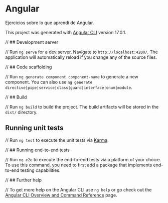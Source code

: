 # Angular

Ejercicios sobre lo que aprendí de Angular.

This project was generated with [Angular CLI](https://github.com/angular/angular-cli) version 17.0.1.

// ## Development server

// Run `ng serve` for a dev server. Navigate to `http://localhost:4200/`. The application will automatically reload if you change any of the source files.

// ## Code scaffolding

// Run `ng generate component component-name` to generate a new component. You can also use `ng generate directive|pipe|service|class|guard|interface|enum|module`.

// ## Build

// Run `ng build` to build the project. The build artifacts will be stored in the `dist/` directory.

## Running unit tests

// Run `ng test` to execute the unit tests via [Karma](https://karma-runner.github.io).

// ## Running end-to-end tests

// Run `ng e2e` to execute the end-to-end tests via a platform of your choice. To use this command, you need to first add a package that implements end-to-end testing capabilities.

// ## Further help

// To get more help on the Angular CLI use `ng help` or go check out the [Angular CLI Overview and Command Reference](https://angular.io/cli) page.
